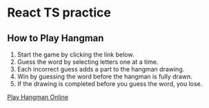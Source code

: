 # React TS practice

## How to Play Hangman

1. Start the game by clicking the link below.
2. Guess the word by selecting letters one at a time.
3. Each incorrect guess adds a part to the hangman drawing.
4. Win by guessing the word before the hangman is fully drawn.
5. If the drawing is completed before you guess the word, you lose.

[Play Hangman Online](https://vasudev-hangman.netlify.app/)
